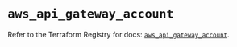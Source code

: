 # `aws_api_gateway_account`

Refer to the Terraform Registry for docs: [`aws_api_gateway_account`](https://registry.terraform.io/providers/hashicorp/aws/5.63.1/docs/resources/api_gateway_account).
